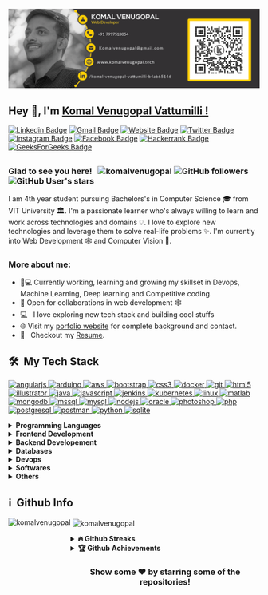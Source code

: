 <img alt='Komal Venugopal' src='https://raw.githubusercontent.com/komalvenugopal/Komalvenugopal/main/Header.png'></img>

## Hey 👋, I'm [Komal Venugopal Vattumilli !](http://komalvenugopal.tech/)

[![Linkedin Badge](https://img.shields.io/badge/LinkedIn-blue?style=flat&logo=linkedin&labelColor=blue&link=https://www.linkedin.com/in/komal-venugopal-vattumilli-b4ab65146/)](https://www.linkedin.com/in/komal-venugopal-vattumilli-b4ab65146/) [![Gmail Badge](https://img.shields.io/badge/Gmail-red?style=flat-square&logo=Gmail&logoColor=white&link=mailto:komalvenugopal@gmail.com)](mailto:komalvenugopal@gmail.com) [![Website Badge](https://img.shields.io/badge/-Website-47CCCC?style=flat&logo=Google-Chrome&logoColor=white&link=https://komalvenugopal.tech)](https://komalvenugopal.tech) [![Twitter Badge](https://img.shields.io/badge/-Twitter-1ca0f1?style=flat&labelColor=1ca0f1&logo=twitter&logoColor=white&link=https://twitter.com/vkvg45)](https://twitter.com/vkvg45) [![Instagram Badge](https://img.shields.io/badge/-Instagram-E4405F?style=flat&logo=instagram&logoColor=white&link=https://instagram.com/vkvg.45/)](https://instagram.com/vkvg.45/) [![Facebook Badge](https://img.shields.io/badge/-Facebook-1877f2?style=flat&logo=facebook&logoColor=white&link=https://facebook.com/vkvg.45)](https://facebook.com/vkvg.45)
[![Hackerrank Badge](https://img.shields.io/badge/-hackerrank-green?style=flat&logo=hackerrank&logoColor=white&link=https://hackerrank.com/komalvenugopal)](https://hackerrank.com/komalvenugopal)
[![GeeksForGeeks Badge](https://img.shields.io/badge/-geeksforgeeks-brightgreen?style=flat&logo=geeksforgeeks&logoColor=white&link=https://auth.geeksforgeeks.org/user/vattumillikomalvenugopal)](https://auth.geeksforgeeks.org/user/vattumillikomalvenugopal)

<h2> </h2>

### Glad to see you here! &nbsp; <img src="https://komarev.com/ghpvc/?username=komalvenugopal&label=Profile%20views&color=0e75b6&style=flat" alt="komalvenugopal" /> ![GitHub followers](https://img.shields.io/github/followers/komalvenugopal) ![GitHub User's stars](https://img.shields.io/github/stars/komalvenugopal)

I am 4th year student pursuing Bachelors's in Computer Science 🎓 from VIT University 🏛. I'm a passionate learner who's always willing to learn and work across technologies and domains 💡. I love to explore new technologies and leverage them to solve real-life problems ✨. I'm currently into Web Development 🕸️ and Computer Vision 👀.


### More about me:

- 👨💻 Currently working, learning and growing my skillset in Devops, Machine Learning, Deep learning and Competitive coding.
- 🤝 Open for collaborations in web development 🕸️
- 💻 &nbsp; I love exploring new tech stack and building cool stuffs
- 🌐 Visit my [porfolio website](https://komalvenugopal.tech) for complete background and contact.
- 📝 &nbsp; Checkout my [Resume](http://drive.google.com/uc?id=1j2aCOyE7V4tD2A6oxzJj-M-x6grjmrY4).

<h2> 🛠 &nbsp;My Tech Stack</h2>

<p align="left"> <a href="https://angular.io" target="_blank"> <img src="https://devicons.github.io/devicon/devicon.git/icons/angularjs/angularjs-original.svg" alt="angularjs" width="40" height="40"/> </a> <a href="https://www.arduino.cc/" target="_blank"> <img src="https://cdn.worldvectorlogo.com/logos/arduino-1.svg" alt="arduino" width="40" height="40"/> </a> <a href="https://aws.amazon.com" target="_blank"> <img src="https://devicons.github.io/devicon/devicon.git/icons/amazonwebservices/amazonwebservices-original-wordmark.svg" alt="aws" width="40" height="40"/> </a> <a href="https://getbootstrap.com" target="_blank"> <img src="https://devicons.github.io/devicon/devicon.git/icons/bootstrap/bootstrap-plain.svg" alt="bootstrap" width="40" height="40"/> </a> <a href="https://www.w3schools.com/css/" target="_blank"> <img src="https://devicons.github.io/devicon/devicon.git/icons/css3/css3-original-wordmark.svg" alt="css3" width="40" height="40"/> </a> <a href="https://www.docker.com/" target="_blank"> <img src="https://devicons.github.io/devicon/devicon.git/icons/docker/docker-original-wordmark.svg" alt="docker" width="40" height="40"/> </a> <a href="https://git-scm.com/" target="_blank"> <img src="https://www.vectorlogo.zone/logos/git-scm/git-scm-icon.svg" alt="git" width="40" height="40"/> </a> <a href="https://www.w3.org/html/" target="_blank"> <img src="https://devicons.github.io/devicon/devicon.git/icons/html5/html5-original-wordmark.svg" alt="html5" width="40" height="40"/> </a> <a href="https://www.adobe.com/in/products/illustrator.html" target="_blank"> <img src="https://www.vectorlogo.zone/logos/adobe_illustrator/adobe_illustrator-icon.svg" alt="illustrator" width="40" height="40"/> </a> <a href="https://www.java.com" target="_blank"> <img src="https://devicons.github.io/devicon/devicon.git/icons/java/java-original-wordmark.svg" alt="java" width="40" height="40"/> </a> <a href="https://developer.mozilla.org/en-US/docs/Web/JavaScript" target="_blank"> <img src="https://devicons.github.io/devicon/devicon.git/icons/javascript/javascript-original.svg" alt="javascript" width="40" height="40"/> </a> <a href="https://www.jenkins.io" target="_blank"> <img src="https://www.vectorlogo.zone/logos/jenkins/jenkins-icon.svg" alt="jenkins" width="40" height="40"/> </a> <a href="https://kubernetes.io" target="_blank"> <img src="https://www.vectorlogo.zone/logos/kubernetes/kubernetes-icon.svg" alt="kubernetes" width="40" height="40"/> </a> <a href="https://www.linux.org/" target="_blank"> <img src="https://devicons.github.io/devicon/devicon.git/icons/linux/linux-original.svg" alt="linux" width="40" height="40"/> </a> <a href="https://www.mathworks.com/" target="_blank"> <img src="https://raw.githubusercontent.com/simple-icons/simple-icons/master/icons/mathworks.svg" alt="matlab" width="40" height="40"/> </a> <a href="https://www.mongodb.com/" target="_blank"> <img src="https://devicons.github.io/devicon/devicon.git/icons/mongodb/mongodb-original-wordmark.svg" alt="mongodb" width="40" height="40"/> </a> <a href="https://www.microsoft.com/en-us/sql-server" target="_blank"> <img src="https://cdn.worldvectorlogo.com/logos/microsoft-sql-server.svg" alt="mssql" width="40" height="40"/> </a> <a href="https://www.mysql.com/" target="_blank"> <img src="https://devicons.github.io/devicon/devicon.git/icons/mysql/mysql-original-wordmark.svg" alt="mysql" width="40" height="40"/> </a> <a href="https://nodejs.org" target="_blank"> <img src="https://devicons.github.io/devicon/devicon.git/icons/nodejs/nodejs-original-wordmark.svg" alt="nodejs" width="40" height="40"/> </a>  <a href="https://www.oracle.com/" target="_blank"> <img src="https://devicons.github.io/devicon/devicon.git/icons/oracle/oracle-original.svg" alt="oracle" width="40" height="40"/> </a> <a href="https://www.photoshop.com/en" target="_blank"> <img src="https://devicons.github.io/devicon/devicon.git/icons/photoshop/photoshop-plain.svg" alt="photoshop" width="40" height="40"/> </a> <a href="https://www.php.net" target="_blank"> <img src="https://devicons.github.io/devicon/devicon.git/icons/php/php-original.svg" alt="php" width="40" height="40"/> </a> <a href="https://www.postgresql.org" target="_blank"> <img src="https://devicons.github.io/devicon/devicon.git/icons/postgresql/postgresql-original-wordmark.svg" alt="postgresql" width="40" height="40"/> </a> <a href="https://postman.com" target="_blank"> <img src="https://www.vectorlogo.zone/logos/getpostman/getpostman-icon.svg" alt="postman" width="40" height="40"/> </a> <a href="https://www.python.org" target="_blank"> <img src="https://devicons.github.io/devicon/devicon.git/icons/python/python-original.svg" alt="python" width="40" height="40"/> </a>  <a href="https://www.sqlite.org/" target="_blank"> <img src="https://www.vectorlogo.zone/logos/sqlite/sqlite-icon.svg" alt="sqlite" width="40" height="40"/> </a> </p>


<details> 
  <summary><b>Programming Languages</b></summary>
    <a href="https://www.java.com" target="_blank"> <img src="https://devicons.github.io/devicon/devicon.git/icons/java/java-original-wordmark.svg" alt="java" width="40" height="40"/> </a> 
   <a href="https://www.python.org" target="_blank"> <img src="https://devicons.github.io/devicon/devicon.git/icons/python/python-original.svg" alt="python" width="30" height="30"/> </a>
   <a href="https://www.php.net" target="_blank"> <img src="https://devicons.github.io/devicon/devicon.git/icons/php/php-original.svg" alt="php" width="30" height="30"/> </a> 
   <a href="https://developer.mozilla.org/en-US/docs/Web/JavaScript" target="_blank"> <img src="https://devicons.github.io/devicon/devicon.git/icons/javascript/javascript-original.svg" alt="javascript" width="30" height="30"/> </a>   
</details>

<details> 
  <summary><b>Frontend Development</b></summary>
  <a href="https://angular.io" target="_blank"><img src="https://devicons.github.io/devicon/devicon.git/icons/angularjs/angularjs-original.svg" alt="angularjs" width="30" height="30"/> </a> <a href="https://getbootstrap.com" target="_blank"> <img src="https://devicons.github.io/devicon/devicon.git/icons/bootstrap/bootstrap-plain.svg" alt="bootstrap" width="30" height="30"/> </a> <a href="https://www.w3schools.com/css/" target="_blank"> <img src="https://devicons.github.io/devicon/devicon.git/icons/css3/css3-original-wordmark.svg" alt="css3" width="30" height="30"/> </a><a href="https://www.w3.org/html/" target="_blank"> <img src="https://devicons.github.io/devicon/devicon.git/icons/html5/html5-original-wordmark.svg" alt="html5" width="30" height="30"/> </a> 
</details>

<details> 
  <summary><b>Backend Developement</b></summary>
  <a href="https://nodejs.org" target="_blank"> <img src="https://devicons.github.io/devicon/devicon.git/icons/nodejs/nodejs-original-wordmark.svg" alt="nodejs" width="50" height="50"/> </a>
</details>

<details> 
  <summary><b>Databases</b></summary>
  <a href="https://www.mysql.com/" target=_blank"> <img src="https://devicons.github.io/devicon/devicon.git/icons/mysql/mysql-original-wordmark.svg" alt="mysql" width="40" height="40"/></a>
  <a href="https://www.postgresql.org" target="_blank"> <img src="https://devicons.github.io/devicon/devicon.git/icons/postgresql/postgresql-original-wordmark.svg" alt="postgresql" width="40" height="40"/> </a>
  <a href="https://www.mongodb.com/" target="_blank"> <img src="https://devicons.github.io/devicon/devicon.git/icons/mongodb/mongodb-original-wordmark.svg" alt="mongodb" width="40" height="40"/> </a> 
  <a href="https://www.oracle.com/" target="_blank"> <img src="https://devicons.github.io/devicon/devicon.git/icons/oracle/oracle-original.svg" alt="oracle" width="40" height="40"/> </a>
</details>

<details> 
  <summary><b>Devops</b></summary>
<a href="https://aws.amazon.com" target="_blank"> <img src="https://devicons.github.io/devicon/devicon.git/icons/amazonwebservices/amazonwebservices-original-wordmark.svg" alt="aws" width="40" height="40"/> </a> 
<a href="https://www.docker.com/" target="_blank"> <img src="https://devicons.github.io/devicon/devicon.git/icons/docker/docker-original-wordmark.svg" alt="docker" width="40" height="40"/> </a> 
<a href="https://www.jenkins.io" target="_blank"> <img src="https://www.vectorlogo.zone/logos/jenkins/jenkins-icon.svg" alt="jenkins" width="40" height="40"/> </a> 
<a href="https://kubernetes.io" target="_blank"> <img src="https://www.vectorlogo.zone/logos/kubernetes/kubernetes-icon.svg" alt="kubernetes" width="40" height="40"/> </a>
</details>

<details> 
  <summary><b>Softwares</b></summary>
 <a href="https://www.photoshop.com/en" target="_blank"> <img src="https://devicons.github.io/devicon/devicon.git/icons/photoshop/photoshop-plain.svg" alt="photoshop" width="40" height="40"/> </a>
  <a href="https://www.adobe.com/in/products/illustrator.html" target="_blank"> <img src="https://www.vectorlogo.zone/logos/adobe_illustrator/adobe_illustrator-icon.svg" alt="illustrator" width="40" height="40"/> </a>
  <a href="https://www.mathworks.com/" target="_blank"> <img src="https://raw.githubusercontent.com/simple-icons/simple-icons/master/icons/mathworks.svg" alt="matlab" width="40" height="40"/> </a> 
  <a href="https://postman.com" target="_blank"> <img src="https://www.vectorlogo.zone/logos/getpostman/getpostman-icon.svg" alt="postman" width="40" height="40"/> </a> 
</details>

<details> 
  <summary><b>Others</b></summary>
  <a href="https://git-scm.com/" target="_blank"> <img src="https://www.vectorlogo.zone/logos/git-scm/git-scm-icon.svg" alt="git" width="30" height="30"/> </a>  
  <a href="https://www.linux.org/" target="_blank"> <img src="https://devicons.github.io/devicon/devicon.git/icons/linux/linux-original.svg" alt="linux" width="30" height="30"/> </a>
  <a href="https://www.arduino.cc/" target="_blank"> <img src="https://cdn.worldvectorlogo.com/logos/arduino-1.svg" alt="arduino" width="40" height="40"/> </a>   
</details>


<h2>ℹ️ &nbsp;Github Info</h2>
<p><img height="180em" align="left" src="https://github-readme-stats.vercel.app/api/top-langs?username=komalvenugopal&show_icons=true&locale=en&layout=compact" alt="komalvenugopal" /></p>

<p>&nbsp;<img height="180em" align="center" src="https://github-readme-stats.vercel.app/api?username=komalvenugopal&show_icons=true&locale=en" alt="komalvenugopal" /></p>

<details>
 <summary><b>🔥 Github Streaks</b></summary>
<p align="center"><img src="https://github-readme-streak-stats.herokuapp.com/?user=komalvenugopal&" alt="komalvenugopal" /></p>
</details>

<details>
 <summary><b>🏆 Github Achievements</b></summary>
<p align="center"> <a href="https://github.com/ryo-ma/github-profile-trophy"><img src="https://github-profile-trophy.vercel.app/?username=komalvenugopal&margin-w=5" alt="komalvenugopal" /></a> </p>
</details>


<div align="center">

### Show some ❤️ by starring some of the repositories!

</div>

